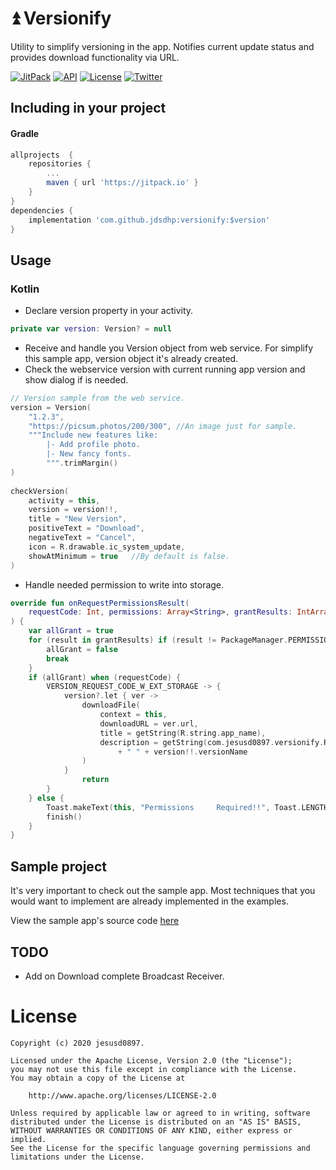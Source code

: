 ⏫ Versionify
=======

Utility to simplify versioning in the app. Notifies current update status and provides download functionality via URL.

[![JitPack](https://jitpack.io/v/jdsdhp/versionify.svg)](https://jitpack.io/#jdsdhp/versionify) 
[![API](https://img.shields.io/badge/API-18%2B-red.svg?style=flat)](https://android-arsenal.com/api?level=18) 
[![License](https://img.shields.io/badge/License-MIT-blue.svg)](https://github.com/jdsdhp/versionify/blob/master/LICENSE) 
[![Twitter](https://img.shields.io/badge/Twitter-@jdsdhp-9C27B0.svg)](https://twitter.com/jdsdhp)

## Including in your project

#### Gradle

```gradle
allprojects  {
    repositories {
        ...
        maven { url 'https://jitpack.io' }
    }
}
dependencies {
    implementation 'com.github.jdsdhp:versionify:$version'
}
```

## Usage

### Kotlin
- Declare version property in your activity.
```kotlin
private var version: Version? = null
```
- Receive and handle you Version object from web service. For simplify this sample app, version object it's already created.
- Check the webservice version with current running app version and show dialog if is needed.
```kotlin
// Version sample from the web service.
version = Version(
    "1.2.3",
    "https://picsum.photos/200/300", //An image just for sample.
    """Include new features like:
        |- Add profile photo.
        |- New fancy fonts.
        """.trimMargin()
)
        
checkVersion(
    activity = this,
    version = version!!,
    title = "New Version",
    positiveText = "Download",
    negativeText = "Cancel",
    icon = R.drawable.ic_system_update,
    showAtMinimum = true   //By default is false.
)
```
- Handle needed permission to write into storage.
```kotlin
override fun onRequestPermissionsResult(
    requestCode: Int, permissions: Array<String>, grantResults: IntArray
) {
    var allGrant = true
    for (result in grantResults) if (result != PackageManager.PERMISSION_GRANTED) {
        allGrant = false
        break
    }
    if (allGrant) when (requestCode) {
        VERSION_REQUEST_CODE_W_EXT_STORAGE -> {
            version?.let { ver ->
                downloadFile(
                    context = this,
                    downloadURL = ver.url,
                    title = getString(R.string.app_name),
                    description = getString(com.jesusd0897.versionify.R.string.version_downloading)
                        + " " + version!!.versionName
                )
            }
                return
        }
    } else {
        Toast.makeText(this, "Permissions     Required!!", Toast.LENGTH_LONG).show()
        finish()
    }
}
```

## Sample project

It's very important to check out the sample app. Most techniques that you would want to implement are already implemented in the examples.

View the sample app's source code [here](https://github.com/jdsdhp/versionify/tree/master/app)

## TODO
* Add on Download complete Broadcast Receiver.

License
=======

    Copyright (c) 2020 jesusd0897.
    
    Licensed under the Apache License, Version 2.0 (the "License");
    you may not use this file except in compliance with the License.
    You may obtain a copy of the License at
    
        http://www.apache.org/licenses/LICENSE-2.0
    
    Unless required by applicable law or agreed to in writing, software
    distributed under the License is distributed on an "AS IS" BASIS,
    WITHOUT WARRANTIES OR CONDITIONS OF ANY KIND, either express or implied.
    See the License for the specific language governing permissions and
    limitations under the License.
